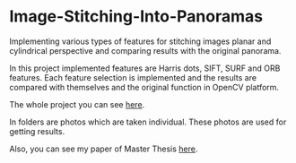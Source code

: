 # Image-Stitching-Into-Panoramas
Implementing various types of features for stitching images planar and cylindrical perspective and comparing results with the original panorama.

In this project implemented features are Harris dots, SIFT, SURF and ORB features. Each feature selection is implemented and the results are compared with themselves and the original function in OpenCV platform.

The whole project you can see [here](https://github.com/Uros-Petkovic/Image-Stitching-Into-Panoramas/blob/main/main.py).

In folders are photos which are taken individual. These photos are used for getting results.

Also, you can see my paper of Master Thesis [here](https://github.com/Uros-Petkovic/Image-Stitching-Into-Panoramas/blob/main/Master_rad.pdf).
